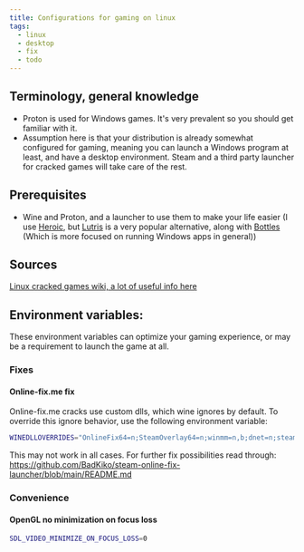 ```yaml
---
title: Configurations for gaming on linux
tags:
  - linux
  - desktop
  - fix
  - todo
---
```

Terminology, general knowledge
---
- Proton is used for Windows games. It's very prevalent so you should get familiar with it.
- Assumption here is that your distribution is already somewhat configured for gaming, meaning you can launch a Windows program at least, and have a desktop environment. Steam and a third party launcher for cracked games will take care of the rest.


Prerequisites
---
- Wine and Proton, and a launcher to use them to make your life easier (I use [Heroic](https://heroicgameslauncher.com/), but [Lutris](https://lutris.net) is a very popular alternative, along with [Bottles](https://usebottles.com/) (Which is more focused on running Windows apps in general))

Sources
---
[Linux cracked games wiki, a lot of useful info here](https://www.reddit.com/r/LinuxCrackSupport/wiki/index/)  


Environment variables:
---
These environment variables can optimize your gaming experience, or may be a requirement to launch the game at all.
### Fixes

#### Online-fix.me fix

Online-fix.me cracks use custom dlls, which wine ignores by default. To override this ignore behavior, use the following environment variable:

```bash
WINEDLLOVERRIDES="OnlineFix64=n;SteamOverlay64=n;winmm=n,b;dnet=n;steam\_api64=n"
```

This may not work in all cases. For further fix possibilities read through:
https://github.com/BadKiko/steam-online-fix-launcher/blob/main/README.md


### Convenience
#### OpenGL no minimization on focus loss

```bash
SDL_VIDEO_MINIMIZE_ON_FOCUS_LOSS=0
```


